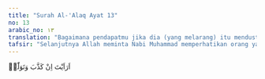 ```yaml
---
title: "Surah Al-'Alaq Ayat 13"
no: 13
arabic_no: ١٣
translation: "Bagaimana pendapatmu jika dia (yang melarang) itu mendustakan dan berpaling?"
tafsir: "Selanjutnya Allah meminta Nabi Muhammad memperhatikan orang yang melarang orang beribadah itu, yaitu Abu Jahal sebagai contoh, apakah jika ia memandang Allah dan ajaran-ajaran-Nya dusta, lalu berpaling, dan tidak mau menggubrisnya. Ia tidak tahu bahwa Allah melihat perbuatannya itu. Tidak demikian halnya, Allah mengetahui setiap perbuatan dosanya itu dan akan memberikan balasannya."
---
```

اَرَاَيْتَ اِنْ كَذَّبَ وَتَوَلّٰىۗ